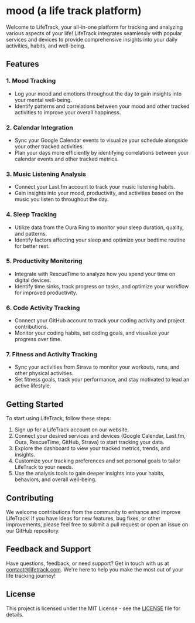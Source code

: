 # mood (a life track platform)

Welcome to LifeTrack, your all-in-one platform for tracking and analyzing various aspects of your life! LifeTrack integrates seamlessly with popular services and devices to provide comprehensive insights into your daily activities, habits, and well-being.

## Features

### 1. Mood Tracking
- Log your mood and emotions throughout the day to gain insights into your mental well-being.
- Identify patterns and correlations between your mood and other tracked activities to improve your overall happiness.

### 2. Calendar Integration
- Sync your Google Calendar events to visualize your schedule alongside your other tracked activities.
- Plan your days more efficiently by identifying correlations between your calendar events and other tracked metrics.

### 3. Music Listening Analysis
- Connect your Last.fm account to track your music listening habits.
- Gain insights into your mood, productivity, and activities based on the music you listen to throughout the day.

### 4. Sleep Tracking
- Utilize data from the Oura Ring to monitor your sleep duration, quality, and patterns.
- Identify factors affecting your sleep and optimize your bedtime routine for better rest.

### 5. Productivity Monitoring
- Integrate with RescueTime to analyze how you spend your time on digital devices.
- Identify time sinks, track progress on tasks, and optimize your workflow for improved productivity.

### 6. Code Activity Tracking
- Connect your GitHub account to track your coding activity and project contributions.
- Monitor your coding habits, set coding goals, and visualize your progress over time.

### 7. Fitness and Activity Tracking
- Sync your activities from Strava to monitor your workouts, runs, and other physical activities.
- Set fitness goals, track your performance, and stay motivated to lead an active lifestyle.

## Getting Started

To start using LifeTrack, follow these steps:

1. Sign up for a LifeTrack account on our website.
2. Connect your desired services and devices (Google Calendar, Last.fm, Oura, RescueTime, GitHub, Strava) to start tracking your data.
3. Explore the dashboard to view your tracked metrics, trends, and insights.
4. Customize your tracking preferences and set personal goals to tailor LifeTrack to your needs.
5. Use the analysis tools to gain deeper insights into your habits, behaviors, and overall well-being.

## Contributing

We welcome contributions from the community to enhance and improve LifeTrack! If you have ideas for new features, bug fixes, or other improvements, please feel free to submit a pull request or open an issue on our GitHub repository.

## Feedback and Support

Have questions, feedback, or need support? Get in touch with us at [contact@lifetrack.com](mailto:contact@lifetrack.com). We're here to help you make the most out of your life tracking journey!

## License

This project is licensed under the MIT License - see the [LICENSE](LICENSE) file for details.

